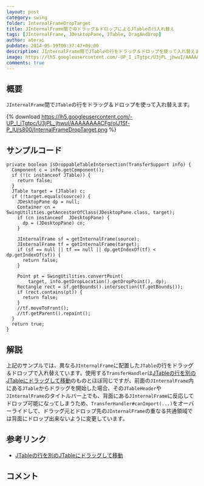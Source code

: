 ```yaml
---
layout: post
category: swing
folder: InternalFrameDropTarget
title: JInternalFrame間でのドラッグ＆ドロップによるJTableの行入れ替え
tags: [JInternalFrame, JDesktopPane, JTable, DragAndDrop]
author: aterai
pubdate: 2014-05-19T00:37:47+09:00
description: JInternalFrame間でJTableの行をドラッグ＆ドロップを使って入れ替えます。
image: https://lh5.googleusercontent.com/-UP_I_iTgtpc/U3jPL_jhwuI/AAAAAAAACFg/olJ1Sf-P_lU/s800/InternalFrameDropTarget.png
comments: true
---
```

## 概要
`JInternalFrame`間で`JTable`の行をドラッグ＆ドロップを使って入れ替えます。

{% download https://lh5.googleusercontent.com/-UP_I_iTgtpc/U3jPL_jhwuI/AAAAAAAACFg/olJ1Sf-P_lU/s800/InternalFrameDropTarget.png %}

## サンプルコード
<pre class="prettyprint"><code>private boolean isDroppableTableIntersection(TransferSupport info) {
  Component c = info.getComponent();
  if (!(c instanceof JTable)) {
    return false;
  }
  JTable target = (JTable) c;
  if (!target.equals(source)) {
    JDesktopPane dp = null;
    Container cn = SwingUtilities.getAncestorOfClass(JDesktopPane.class, target);
    if (cn instanceof  JDesktopPane) {
      dp = (JDesktopPane) cn;
    }

    JInternalFrame sf = getInternalFrame(source);
    JInternalFrame tf = getInternalFrame(target);
    if (sf == null || tf == null || dp.getIndexOf(tf) &lt; dp.getIndexOf(sf)) {
      return false;
    }

    Point pt = SwingUtilities.convertPoint(
        target, info.getDropLocation().getDropPoint(), dp);
    Rectangle rect = sf.getBounds().intersection(tf.getBounds());
    if (rect.contains(pt)) {
      return false;
    }
    //tf.moveToFront();
    //tf.getParent().repaint();
  }
  return true;
}
</code></pre>

## 解説
上記のサンプルでは、異なる`JInternalFrame`に配置した`JTable`の行をドラッグ＆ドロップで入れ替えています。使用する`TransferHandler`は[JTableの行を別のJTableにドラッグして移動](http://ateraimemo.com/Swing/DragRowsAnotherTable.html)のものとほぼ同じですが、前面の`JInternalFrame`内にある`JTable`からドラッグを開始した場合、その`JTableHeader`や`JInternalFrame`のタイトルバー上でも、背面にある`JInternalFrame`に反応してドロップ可能になってしまうため、`TransferHandler#canImport(...)`をオーバーライドして、ドラッグ元とドロップ先の`JInternalFrame`の重なる共通領域では背面にドロップ出来ないように変更しています。

## 参考リンク
- [JTableの行を別のJTableにドラッグして移動](http://ateraimemo.com/Swing/DragRowsAnotherTable.html)

<!-- dummy comment line for breaking list -->

## コメント
